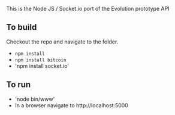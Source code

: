 This is the Node JS / Socket.io port of the Evolution prototype API

## To build

Checkout the repo and navigate to the folder.

* `npm install`
* `npm install bitcoin`
* 'npm install socket.io'

## To run

* 'node bin/www'
* In a browser navigate to http://localhost:5000

